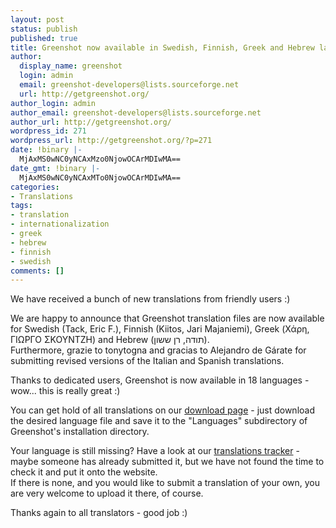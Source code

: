 ```yaml
---
layout: post
status: publish
published: true
title: Greenshot now available in Swedish, Finnish, Greek and Hebrew language
author:
  display_name: greenshot
  login: admin
  email: greenshot-developers@lists.sourceforge.net
  url: http://getgreenshot.org/
author_login: admin
author_email: greenshot-developers@lists.sourceforge.net
author_url: http://getgreenshot.org/
wordpress_id: 271
wordpress_url: http://getgreenshot.org/?p=271
date: !binary |-
  MjAxMS0wNC0yNCAxMzo0NjowOCArMDIwMA==
date_gmt: !binary |-
  MjAxMS0wNC0yNCAxMTo0NjowOCArMDIwMA==
categories:
- Translations
tags:
- translation
- internationalization
- greek
- hebrew
- finnish
- swedish
comments: []
---
```

<p>We have received a bunch of new translations from friendly users :)</p>
<p>We are happy to announce that Greenshot translation files are now available for Swedish (Tack, Eric F.), Finnish (Kiitos, Jari Majaniemi), Greek (Χάρη, ΓΙΩΡΓΟ ΣΚΟΥΝΤΖΗ) and Hebrew (תודה, רן ששון).<br />
Furthermore, grazie to tonytogna and gracias to Alejandro de Gárate for submitting revised versions of the Italian and Spanish translations.</p>
<p>Thanks to dedicated users, Greenshot is now available in 18 languages - wow... this is really great :)</p>
<p>You can get hold of all translations on our <a href="http://getgreenshot.org/downloads/">download page</a> - just download the desired language file and save it to the "Languages" subdirectory of Greenshot's installation directory.</p>
<p>Your language is still missing? Have a look at our <a href="http://sourceforge.net/tracker/?group_id=191585&atid=1368020">translations tracker</a> - maybe someone has already submitted it, but we have not found the time to check it and put it onto the website.<br />
If there is none, and you would like to submit a translation of your own, you are very welcome to upload it there, of course.</p>
<p>Thanks again to all translators - good job :)</p>
